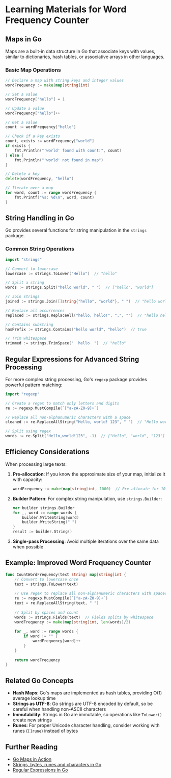 # Learning Materials for Word Frequency Counter

## Maps in Go

Maps are a built-in data structure in Go that associate keys with values, similar to dictionaries, hash tables, or associative arrays in other languages.

### Basic Map Operations

```go
// Declare a map with string keys and integer values
wordFrequency := make(map[string]int)

// Set a value
wordFrequency["hello"] = 1

// Update a value
wordFrequency["hello"]++

// Get a value
count := wordFrequency["hello"]

// Check if a key exists
count, exists := wordFrequency["world"]
if exists {
    fmt.Println("'world' found with count:", count)
} else {
    fmt.Println("'world' not found in map")
}

// Delete a key
delete(wordFrequency, "hello")

// Iterate over a map
for word, count := range wordFrequency {
    fmt.Printf("%s: %d\n", word, count)
}
```

## String Handling in Go

Go provides several functions for string manipulation in the `strings` package.

### Common String Operations

```go
import "strings"

// Convert to lowercase
lowercase := strings.ToLower("Hello")  // "hello"

// Split a string
words := strings.Split("hello world", " ")  // ["hello", "world"]

// Join strings
joined := strings.Join([]string{"hello", "world"}, " ")  // "hello world"

// Replace all occurrences
replaced := strings.ReplaceAll("hello, hello!", ",", "")  // "hello hello!"

// Contains substring
hasPrefix := strings.Contains("hello world", "hello")  // true

// Trim whitespace
trimmed := strings.TrimSpace("  hello  ")  // "hello"
```

## Regular Expressions for Advanced String Processing

For more complex string processing, Go's `regexp` package provides powerful pattern matching:

```go
import "regexp"

// Create a regex to match only letters and digits
re := regexp.MustCompile(`[^a-zA-Z0-9]+`)

// Replace all non-alphanumeric characters with a space
cleaned := re.ReplaceAllString("Hello, world! 123", " ")  // "Hello world 123"

// Split using regex
words := re.Split("Hello,world!123", -1)  // ["Hello", "world", "123"]
```

## Efficiency Considerations

When processing large texts:

1. **Pre-allocation**: If you know the approximate size of your map, initialize it with capacity:
   ```go
   wordFrequency := make(map[string]int, 1000)  // Pre-allocate for 1000 words
   ```

2. **Builder Pattern**: For complex string manipulation, use `strings.Builder`:
   ```go
   var builder strings.Builder
   for _, word := range words {
       builder.WriteString(word)
       builder.WriteString(" ")
   }
   result := builder.String()
   ```

3. **Single-pass Processing**: Avoid multiple iterations over the same data when possible

## Example: Improved Word Frequency Counter

```go
func CountWordFrequency(text string) map[string]int {
    // Convert to lowercase once
    text = strings.ToLower(text)
    
    // Use regex to replace all non-alphanumeric characters with spaces
    re := regexp.MustCompile(`[^a-zA-Z0-9]+`)
    text = re.ReplaceAllString(text, " ")
    
    // Split by spaces and count
    words := strings.Fields(text)  // Fields splits by whitespace
    wordFrequency := make(map[string]int, len(words)/2)
    
    for _, word := range words {
        if word != "" {
            wordFrequency[word]++
        }
    }
    
    return wordFrequency
}
```

## Related Go Concepts

- **Hash Maps**: Go's maps are implemented as hash tables, providing O(1) average lookup time
- **Strings as UTF-8**: Go strings are UTF-8 encoded by default, so be careful when handling non-ASCII characters
- **Immutability**: Strings in Go are immutable, so operations like `ToLower()` create new strings
- **Runes**: For proper Unicode character handling, consider working with runes (`[]rune`) instead of bytes

## Further Reading

- [Go Maps in Action](https://blog.golang.org/maps)
- [Strings, bytes, runes and characters in Go](https://blog.golang.org/strings)
- [Regular Expressions in Go](https://gobyexample.com/regular-expressions) 
